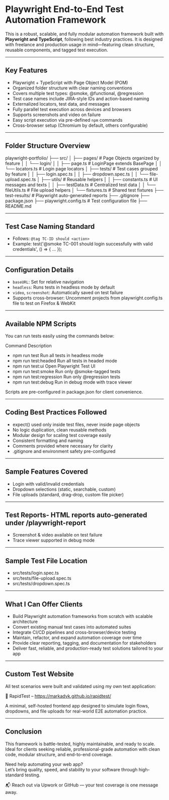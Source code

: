 # Playwright End-to-End Test Automation Framework

This is a robust, scalable, and fully modular automation framework built with **Playwright and TypeScript**, following best industry practices. It is designed with freelance and production usage in mind—featuring clean structure, reusable components, and tagged test execution.

---

## Key Features

- Playwright + TypeScript with Page Object Model (POM)
- Organized folder structure with clear naming conventions
- Covers multiple test types: @smoke, @functional, @regression
- Test case names include JIRA-style IDs and action-based naming
- Externalized locators, test data, and messages
- Fully parallel test execution across devices and browsers
- Supports screenshots and video on failure
- Easy script execution via pre-defined `npm` commands
- Cross-browser setup (Chromium by default, others configurable)

---

## Folder Structure Overview

playwright-portfolio/
├── src/
│ ├── pages/ # Page Objects organized by feature
│ │ └── login/
│ │   ├── page.ts # LoginPage extends BasePage
│ │   └── locators.ts # Login page locators
│ ├── tests/ # Test cases grouped by feature
│ │ ├── login.spec.ts
│ │ ├── dropdown.spec.ts
│ │ └── file-upload.spec.ts
│ ├── utils/ # Reusable helpers
│ │ ├── constants.ts # UI messages and texts
│ │ ├── testData.ts # Centralized test data
│ │ └── fileUtils.ts # File upload helpers
│ └── fixtures.ts # Shared test fixtures
├── test-results/ # Playwright auto-generated reports
├── .gitignore
├── package.json
├── playwright.config.ts # Test configuration file
├── README.md

---

## Test Case Naming Standard

- Follows: `@tag TC-ID should <action>`
- Example: test('@smoke TC-001 should login successfully with valid credentials', () => { ... });

---

## Configuration Details

- `baseURL`: Set for relative navigation
- `headless`: Runs tests in headless mode by default
- `video`, `screenshot`: Automatically saved on test failure
- Supports cross-browser: Uncomment projects from playwright.config.ts file to test on Firefox & WebKit

----

## Available NPM Scripts
You can run tests easily using the commands below:

Command	Description
- npm run test	Run all tests in headless mode
- npm run test:headed	Run all tests in headed mode
- npm run test:ui	Open Playwright Test UI
- npm run test:smoke	Run only @smoke-tagged tests
- npm run test:regression	Run only @regression tests
- npm run test:debug	Run in debug mode with trace viewer

Scripts are pre-configured in package.json for client convenience.

---

## Coding Best Practices Followed
- expect() used only inside test files, never inside page objects
- No logic duplication, clean reusable methods
- Modular design for scaling test coverage easily
- Consistent formatting and naming
- Comments provided where necessary for clarity
- .gitignore and environment safety pre-configured

---

## Sample Features Covered
- Login with valid/invalid credentials
- Dropdown selections (static, searchable, custom)
- File uploads (standard, drag-drop, custom file picker)

---

## Test Reports- HTML reports auto-generated under /playwright-report
- Screenshot & video available on test failure
- Trace viewer supported in debug mode

---

## Sample Test File Location
- src/tests/login.spec.ts
- src/tests/file-upload.spec.ts
- src/tests/dropdown.spec.ts

---

## What I Can Offer Clients

- Build Playwright automation frameworks from scratch with scalable architecture
- Convert existing manual test cases into automated suites
- Integrate CI/CD pipelines and cross-browser/device testing
- Maintain, refactor, and expand automation coverage over time
- Provide clear reporting, tagging, and documentation for stakeholders
- Deliver fast, reliable, and production-ready test solutions tailored to your app

---

## Custom Test Website
All test scenarios were built and validated using my own test application:

🔗 RapidTest – https://markadvk.github.io/rapidtest/

A minimal, self-hosted frontend app designed to simulate login flows, dropdowns, and file uploads for real-world E2E automation practice.

---

## Conclusion

This framework is battle-tested, highly maintainable, and ready to scale. Ideal for clients seeking reliable, professional-grade automation with clean code, modular structure, and end-to-end coverage.

Need help automating your web app?  
Let’s bring quality, speed, and stability to your software through high-standard testing.

📬 Reach out via Upwork or GitHub — your test coverage is one message away.